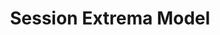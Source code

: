 ---
title: Session Extrema Model
emoji: ⚡
colorFrom: blue
colorTo: purple
sdk: streamlit
sdk_version: 1.30.0
app_file: Models.py
pinned: false
license: mit
---